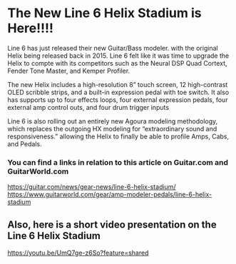 # The New Line 6 Helix Stadium is Here!!!!

Line 6 has just released their new Guitar/Bass modeler. with the original Helix being released back in 2015. Line 6 felt like it was time to upgrade the Helix to compte with its competitors such as the Neural DSP Quad Cortext, Fender Tone Master, and Kemper Profiler.

The new Helix includes a high-resolution 8” touch screen, 12 high-contrast OLED scribble strips, and a built-in expression pedal with toe switch. It also has supports up to four effects loops, four external expression pedals, four external amp control outs, and four drum trigger inputs

Line 6 is also rolling out an entirely new Agoura modeling methodology, which replaces the outgoing HX modeling for “extraordinary sound and responsiveness.” allowing the Helix to finally be able to profile Amps, Cabs, and Pedals.

### You can find a links in relation to this article on Guitar.com and GuitarWorld.com 

https://guitar.com/news/gear-news/line-6-helix-stadium/
https://www.guitarworld.com/gear/amp-modeler-pedals/line-6-helix-stadium


## Also, here is a short video presentation on the Line 6 Helix Stadium

https://youtu.be/UmQ7ge-z6So?feature=shared
